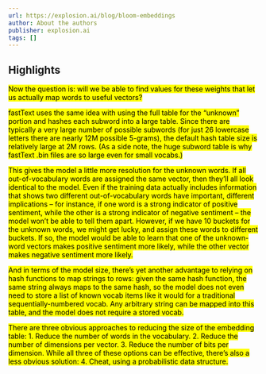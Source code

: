 ```yaml
---
url: https://explosion.ai/blog/bloom-embeddings
author: About the authors
publisher: explosion.ai
tags: []
---
```


## Highlights
<mark>Now the question is: will we be able to find values for these weights that let us actually map words to useful vectors?</mark>

<mark>fastText uses the same idea with using the full table for the “unknown” portion and hashes each subword into a large table. Since there are typically a very large number of possible subwords (for just 26 lowercase letters there are nearly 12M possible 5-grams), the default hash table size is relatively large at 2M rows. (As a side note, the huge subword table is why fastText .bin files are so large even for small vocabs.)</mark>

<mark>This gives the model a little more resolution for the unknown words. If all out-of-vocabulary words are assigned the same vector, then they’ll all look identical to the model. Even if the training data actually includes information that shows two different out-of-vocabulary words have important, different implications – for instance, if one word is a strong indicator of positive sentiment, while the other is a strong indicator of negative sentiment – the model won’t be able to tell them apart. However, if we have 10 buckets for the unknown words, we might get lucky, and assign these words to different buckets. If so, the model would be able to learn that one of the unknown-word vectors makes positive sentiment more likely, while the other vector makes negative sentiment more likely.</mark>

<mark>And in terms of the model size, there’s yet another advantage to relying on hash functions to map strings to rows: given the same hash function, the same string always maps to the same hash, so the model does not even need to store a list of known vocab items like it would for a traditional sequentially-numbered vocab. Any arbitrary string can be mapped into this table, and the model does not require a stored vocab.</mark>

<mark>There are three obvious approaches to reducing the size of the embedding table: 1. Reduce the number of words in the vocabulary. 2. Reduce the number of dimensions per vector. 3. Reduce the number of bits per dimension. While all three of these options can be effective, there’s also a less obvious solution: 4. Cheat, using a probabilistic data structure.</mark>

